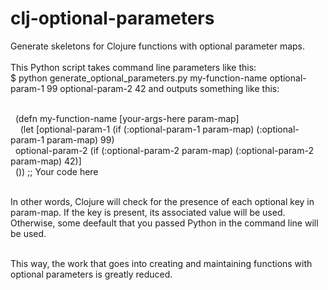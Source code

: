 # clj-optional-parameters
Generate skeletons for Clojure functions with optional parameter maps.
<br>
<br>This Python script takes command line parameters like this:
<br>  $ python generate_optional_parameters.py my-function-name optional-param-1 99 optional-param-2 42 and outputs something like this:

<br>&nbsp;&nbsp;(defn my-function-name [your-args-here param-map]
<br>&nbsp;&nbsp;&nbsp;&nbsp;(let [optional-param-1 (if (:optional-param-1 param-map) (:optional-param-1 param-map) 99)
<br>&nbsp;&nbsp;optional-param-2 (if (:optional-param-2 param-map) (:optional-param-2 param-map) 42)]
<br>&nbsp;&nbsp;()) ;; Your code here

<br>In other words, Clojure will check for the presence of each optional key in param-map. If the key is present, 
its associated value will be used. Otherwise, some deefault that you passed Python in the command line will be used.

<br>This way, the work that goes into creating and maintaining functions with optional parameters is greatly reduced.
